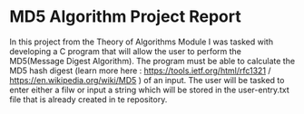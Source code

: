 # MD5 Algorithm Project Report

In this project from the Theory of Algorithms Module I was tasked with developing a C program that will allow the user to perform the MD5(Message Digest Algorithm). The program must be able to calculate the MD5 hash digest (learn more here : https://tools.ietf.org/html/rfc1321 / https://en.wikipedia.org/wiki/MD5 ) of an input. The user will be tasked to enter either a filw or input a string which will be stored in the user-entry.txt file that is already created in te repository.
